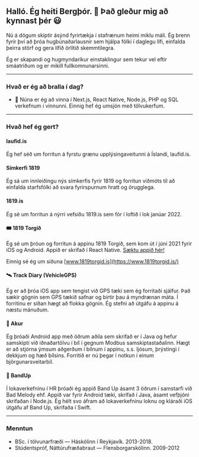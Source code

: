 ## Halló. Ég heiti Bergþór. 👋 Það gleður mig að kynnast þér 😃

Nú á dögum skiptir ásýnd fyrirtækja í stafrænum heimi miklu máli. Ég brenn fyrir því að þróa hugbúnaðarlausnir sem hjálpa fólki í daglegu lífi, einfalda þeirra störf og gera lífið örlítið skemmtilegra.

Ég er skapandi og hugmyndaríkur einstaklingur sem tekur vel eftir smáatriðum og er mikill fullkomnunarsinni. 

---

### Hvað er ég að bralla í dag?
- 🔭 Núna er ég að vinna í Next.js, React Native, Node.js, PHP og SQL verkefnum í vinnunni. Einnig hef ég umsjón með tölvukerfum.

---

### Hvað hef ég gert?
#### laufid.is
Ég hef séð um forritun á fyrstu grænu upplýsingaveitunni á Íslandi, laufid.is.

#### Símkerfi 1819
Ég sá um innleiðingu nýs símkerfis fyrir 1819 og forritun viðmóts til að einfalda starfsfólki að svara fyrirspurnum hratt og örugglega.

#### 1819.is
Ég sé um forritun á nýrri vefsíðu 1819.is sem fór í loftið í lok janúar 2022.

#### 🎟 1819 Torgið
Ég sé um þróun og forritun á appinu 1819 Torgið, sem kom út í júní 2021 fyrir iOS og Android. Appið er skrifað í React Native. [Sæktu appið hér!](https://www.onelink.to/1819torgid)

Einnig sé ég um síðuna [www.1819torgid.is](https://www.1819torgid.is/)

#### 🛰 Track Diary (VehicleGPS)
Ég er að þróa iOS app sem tengist við GPS tæki sem ég forritaði sjálfur. Það sækir gögnin sem GPS tækið safnar og birtir þau á myndrænan máta. Í forritinu er síðan hægt að flokka gögnin. Ég stefni að útgáfu á appinu á næstu mánuðum.

#### 🚗 Akur
Ég þróaði Android app með öðrum aðila sem skrifað er í Java og hefur samskipti við iðnaðartölvu í bíl í gegnum Modbus samskiptastaðalinn. Hægt er að stjórna ýmsum aðgerðum í bílnum í appinu, s.s. ljósum, þrýstingi í dekkjum og hæð bílsins. Forritið er nú þegar í notkun í einum björgunarsveitarbíl.

#### 🎸 BandUp
Í lokaverkefninu í HR þróaði ég appið Band Up ásamt 3 öðrum í samstarfi við Bad Melody ehf. Appið var fyrir Android tæki, skrifað í Java, ásamt vefþjóni skrifaðan í Node.js. Ég hélt svo áfram að lokaverkefninu loknu og kláraði iOS útgáfu af Band Up, skrifaða í Swift.

---
### Menntun
- BSc. í tölvunarfræði — Háskólinn í Reykjavík. 2013-2018.
- Stúdentspróf, Náttúrufræðabraut — Flensborgarskólinn. 2009-2012
